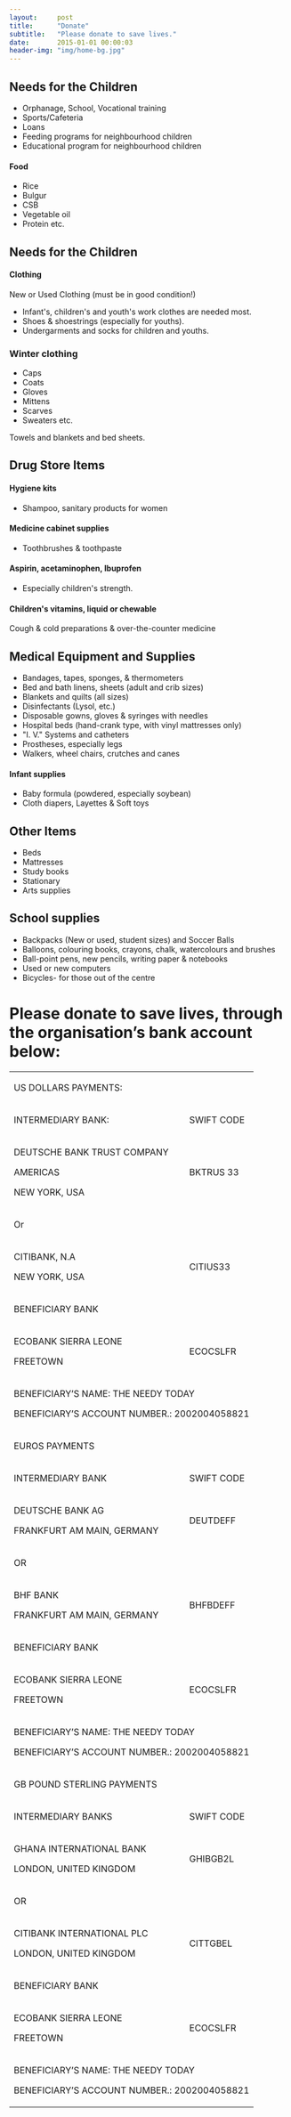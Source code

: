 ```yaml
---
layout:     post
title:      "Donate"
subtitle:   "Please donate to save lives."
date:       2015-01-01 00:00:03
header-img: "img/home-bg.jpg"
---
```


## Needs for the Children

* Orphanage, School, Vocational training
* Sports/Cafeteria
* Loans
* Feeding programs for neighbourhood children
* Educational program for neighbourhood children

#### Food

* Rice
* Bulgur
* CSB
* Vegetable oil
* Protein etc.

## Needs for the Children

#### Clothing
New or Used Clothing (must be in good condition!)

* Infant's, children's and youth's work clothes are needed most.
* Shoes & shoestrings (especially for youths).
* Undergarments and socks for children and youths.

### Winter clothing

* Caps
* Coats
* Gloves
* Mittens
* Scarves
* Sweaters etc.

Towels and blankets and bed sheets.


## Drug Store Items

#### Hygiene kits

* Shampoo, sanitary products for women

#### Medicine cabinet supplies

* Toothbrushes & toothpaste

#### Aspirin, acetaminophen, Ibuprofen
* Especially children's strength. 

#### Children's vitamins, liquid or chewable

Cough & cold preparations & over-the-counter medicine

## Medical Equipment and Supplies

* Bandages, tapes, sponges, & thermometers
* Bed and bath linens, sheets (adult and crib sizes)
* Blankets and quilts (all sizes)
* Disinfectants (Lysol, etc.)
* Disposable gowns, gloves & syringes with needles
* Hospital beds (hand-crank type, with vinyl mattresses only)
* "I. V." Systems and catheters
* Prostheses, especially legs
* Walkers, wheel chairs, crutches and canes

#### Infant supplies

* Baby formula (powdered, especially soybean)
* Cloth diapers, Layettes & Soft toys

## Other Items

* Beds
* Mattresses
* Study books
* Stationary
* Arts supplies

## School supplies

* Backpacks (New or used, student sizes) and Soccer Balls
* Balloons, colouring books, crayons, chalk, watercolours and brushes
* Ball-point pens, new pencils, writing paper & notebooks
* Used or new computers
* Bicycles- for those out of the centre

# Please donate to save lives, through the organisation’s bank account below:

<table cellpadding="0" cellspacing="0" class="c20"><tbody><tr class="c3"><td class="c9" colspan="2" rowspan="1"><p class="c22 c15 c21"><span class="c2">US DOLLARS PAYMENTS:</span></p></td></tr><tr class="c3"><td class="c9" colspan="1" rowspan="1"><p class="c6"><span class="c2">INTERMEDIARY BANK:</span></p></td><td class="c0" colspan="1" rowspan="1"><p class="c6"><span class="c2">SWIFT CODE </span></p></td></tr><tr class="c3"><td class="c9" colspan="1" rowspan="1"><p class="c12"><span class="c4">DEUTSCHE BANK TRUST COMPANY </span></p><p class="c13"><span class="c4">AMERICAS </span></p><p class="c10"><span class="c4">NEW YORK, USA </span></p></td><td class="c0" colspan="1" rowspan="1"><p class="c6"><span class="c4">BKTRUS 33</span></p></td></tr><tr class="c3"><td class="c9" colspan="1" rowspan="1"><p class="c6"><span class="c2">Or</span><span class="c4">&nbsp;</span></p></td><td class="c0" colspan="1" rowspan="1"><p class="c6 c19"><span class="c1"></span></p></td></tr><tr class="c3"><td class="c9" colspan="1" rowspan="1"><p class="c12"><span class="c4">CITIBANK, N.A </span></p><p class="c10"><span class="c4">NEW YORK, USA </span></p></td><td class="c0" colspan="1" rowspan="1"><p class="c6"><span class="c4">CITIUS33</span></p></td></tr><tr class="c3"><td class="c9" colspan="1" rowspan="1"><p class="c6"><span class="c2">BENEFICIARY BANK</span></p></td><td class="c0" colspan="1" rowspan="1"><p class="c6 c19"><span class="c1"></span></p></td></tr><tr class="c3"><td class="c9" colspan="1" rowspan="1"><p class="c12"><span class="c4">ECOBANK SIERRA LEONE </span></p><p class="c10"><span class="c4">FREETOWN </span></p></td><td class="c0" colspan="1" rowspan="1"><p class="c6"><span class="c2">ECOCSLFR</span></p></td></tr><tr class="c3"><td class="c9" colspan="2" rowspan="1"><p class="c12"><span class="c2">BENEFICIARY&rsquo;S NAME:</span><span class="c4">&nbsp;</span><span class="c2">THE NEEDY TODAY</span><span class="c4">&nbsp;</span></p><p class="c13 c19"><span class="c1"></span></p><p class="c10"><span class="c2">BENEFICIARY&rsquo;S ACCOUNT NUMBER</span><span class="c4">.: </span><span class="c2">2002004058821</span></p></td></tr><tr class="c3"><td class="c9" colspan="2" rowspan="1"><p class="c15 c21 c22"><span class="c2">EUROS PAYMENTS</span></p></td></tr><tr class="c3"><td class="c9" colspan="1" rowspan="1"><p class="c6"><span class="c2">INTERMEDIARY BANK </span></p></td><td class="c0" colspan="1" rowspan="1"><p class="c6"><span class="c2">SWIFT CODE</span></p></td></tr><tr class="c3"><td class="c9" colspan="1" rowspan="1"><p class="c12"><span class="c4">DEUTSCHE BANK AG</span></p><p class="c10"><span class="c4">FRANKFURT AM MAIN, GERMANY </span></p></td><td class="c0" colspan="1" rowspan="1"><p class="c6"><span class="c4">DEUTDEFF</span></p></td></tr><tr class="c3"><td class="c9" colspan="1" rowspan="1"><p class="c6"><span class="c2">OR</span></p></td><td class="c0" colspan="1" rowspan="1"><p class="c6 c19"><span class="c1"></span></p></td></tr><tr class="c3"><td class="c9" colspan="1" rowspan="1"><p class="c12"><span class="c4">BHF BANK </span></p><p class="c10"><span class="c4">FRANKFURT AM MAIN, GERMANY</span></p></td><td class="c0" colspan="1" rowspan="1"><p class="c6"><span class="c4">BHFBDEFF</span></p></td></tr><tr class="c3"><td class="c9" colspan="1" rowspan="1"><p class="c6"><span class="c2">BENEFICIARY BANK</span></p></td><td class="c0" colspan="1" rowspan="1"><p class="c6 c19"><span class="c1"></span></p></td></tr><tr class="c3"><td class="c9" colspan="1" rowspan="1"><p class="c12"><span class="c4">ECOBANK SIERRA LEONE </span></p><p class="c10"><span class="c4">FREETOWN </span></p></td><td class="c0" colspan="1" rowspan="1"><p class="c6"><span class="c4">ECOCSLFR</span></p></td></tr><tr class="c3"><td class="c9" colspan="2" rowspan="1"><p class="c12"><span class="c2">BENEFICIARY&rsquo;S NAME:</span><span class="c4">&nbsp;</span><span class="c2">THE NEEDY TODAY</span><span class="c4">&nbsp;</span></p><p class="c13 c19"><span class="c1"></span></p><p class="c10"><span class="c2">BENEFICIARY&rsquo;S ACCOUNT NUMBER</span><span class="c4">.: </span><span class="c2">2002004058821</span></p></td></tr><tr class="c3"><td class="c9" colspan="2" rowspan="1"><p class="c22 c15 c21"><span class="c2">GB POUND STERLING PAYMENTS</span></p></td></tr><tr class="c3"><td class="c9" colspan="1" rowspan="1"><p class="c6"><span class="c2">INTERMEDIARY BANKS </span></p></td><td class="c0" colspan="1" rowspan="1"><p class="c6"><span class="c2">SWIFT CODE </span></p></td></tr><tr class="c3"><td class="c9" colspan="1" rowspan="1"><p class="c12"><span class="c4">GHANA INTERNATIONAL BANK </span></p><p class="c10"><span class="c4">LONDON, UNITED KINGDOM</span></p></td><td class="c0" colspan="1" rowspan="1"><p class="c6"><span class="c4">GHIBGB2L</span></p></td></tr><tr class="c3"><td class="c9" colspan="1" rowspan="1"><p class="c6"><span class="c4">OR </span></p></td><td class="c0" colspan="1" rowspan="1"><p class="c6 c19"><span class="c1"></span></p></td></tr><tr class="c3"><td class="c9" colspan="1" rowspan="1"><p class="c12"><span class="c4">CITIBANK INTERNATIONAL PLC </span></p><p class="c10"><span class="c4">LONDON, UNITED KINGDOM</span></p></td><td class="c0" colspan="1" rowspan="1"><p class="c6"><span class="c4">CITTGBEL</span></p></td></tr><tr class="c3"><td class="c9" colspan="1" rowspan="1"><p class="c6"><span class="c2">BENEFICIARY BANK</span></p></td><td class="c0" colspan="1" rowspan="1"><p class="c6 c19"><span class="c1"></span></p></td></tr><tr class="c3"><td class="c9" colspan="1" rowspan="1"><p class="c12"><span class="c4">ECOBANK SIERRA LEONE </span></p><p class="c10"><span class="c4">FREETOWN </span></p></td><td class="c0" colspan="1" rowspan="1"><p class="c6"><span class="c2">ECOCSLFR</span></p></td></tr><tr class="c3"><td class="c9" colspan="2" rowspan="1"><p class="c12"><span class="c2">BENEFICIARY&rsquo;S NAME:</span><span class="c4">&nbsp;</span><span class="c2">THE NEEDY TODAY</span><span class="c4">&nbsp;</span></p><p class="c13 c19"><span class="c1"></span></p><p class="c10"><span class="c2">BENEFICIARY&rsquo;S ACCOUNT NUMBER</span><span class="c4">.: </span><span class="c2">2002004058821</span></p></td></tr></tbody></table>